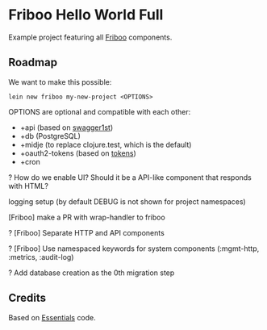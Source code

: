 # Friboo Hello World Full

Example project featuring all [Friboo](https://github.com/zalando-stups/friboo) components.

## Roadmap

We want to make this possible:

```
lein new friboo my-new-project <OPTIONS>
```

OPTIONS are optional and compatible with each other:

* +api (based on [swagger1st](https://github.com/sarnowski/swagger1st))
* +db (PostgreSQL)
* +midje (to replace clojure.test, which is the default)
* +oauth2-tokens (based on [tokens](https://github.com/zalando-stups/tokens))
* +cron

? How do we enable UI? Should it be a API-like component that responds with HTML?

logging setup (by default DEBUG is not shown for project namespaces)

[Friboo] make a PR with wrap-handler to friboo

? [Friboo] Separate HTTP and API components

? [Friboo] Use namespaced keywords for system components (:mgmt-http, :metrics, :audit-log)
 
? Add database creation as the 0th migration step

## Credits

Based on [Essentials](https://github.com/zalando-stups/essentials) code.

